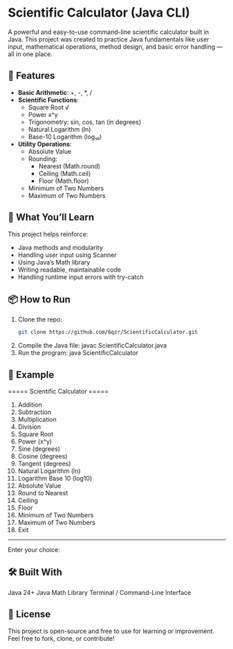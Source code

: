 # Scientific Calculator (Java CLI)

A powerful and easy-to-use command-line scientific calculator built in Java. This project was created to practice Java fundamentals like user input, mathematical operations, method design, and basic error handling — all in one place.

## 🚀 Features

- **Basic Arithmetic**: +, -, *, /
- **Scientific Functions**:
  - Square Root √
  - Power x^y
  - Trigonometry: sin, cos, tan (in degrees)
  - Natural Logarithm (ln)
  - Base-10 Logarithm (log₁₀)
- **Utility Operations**:
  - Absolute Value
  - Rounding:
    - Nearest (Math.round)
    - Ceiling (Math.ceil)
    - Floor (Math.floor)
  - Minimum of Two Numbers
  - Maximum of Two Numbers

## 🧠 What You’ll Learn

This project helps reinforce:
- Java methods and modularity
- Handling user input using Scanner
- Using Java’s Math library
- Writing readable, maintainable code
- Handling runtime input errors with try-catch

## 📦 How to Run

1. Clone the repo:
   ```bash
   git clone https://github.com/6qzr/ScientificCalculator.git
2. Compile the Java file:
   javac ScientificCalculator.java
3. Run the program:
   java ScientificCalculator

## 📌 Example

===== Scientific Calculator =====
1. Addition
2. Subtraction
3. Multiplication
4. Division
5. Square Root
6. Power (x^y)
7. Sine (degrees)
8. Cosine (degrees)
9. Tangent (degrees)
10. Natural Logarithm (ln)
11. Logarithm Base 10 (log10)
12. Absolute Value
13. Round to Nearest
14. Ceiling
15. Floor
16. Minimum of Two Numbers
17. Maximum of Two Numbers
0. Exit
-------------------------------
Enter your choice:

## 🛠 Built With

Java 24+
Java Math Library
Terminal / Command-Line Interface

## 📖 License
This project is open-source and free to use for learning or improvement. Feel free to fork, clone, or contribute!

